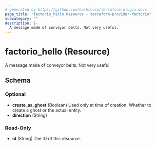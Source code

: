 ```yaml
---
# generated by https://github.com/hashicorp/terraform-plugin-docs
page_title: "factorio_hello Resource - terraform-provider-factorio"
subcategory: ""
description: |-
  A message made of conveyor belts. Not very useful.
---
```


# factorio_hello (Resource)

A message made of conveyor belts. Not very useful.



<!-- schema generated by tfplugindocs -->
## Schema

### Optional

- **create_as_ghost** (Boolean) Used only at time of creation. Whether to create a ghost or the actual entity.
- **direction** (String)

### Read-Only

- **id** (String) The ID of this resource.


